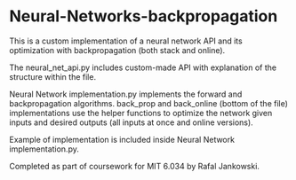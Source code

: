 # Neural-Networks-backpropagation
This is a custom implementation of a neural network API and its optimization with backpropagation (both stack and online).

The neural_net_api.py includes custom-made API with explanation of the structure within the file.

Neural Network implementation.py implements the forward and backpropagation algorithms.
back_prop and back_online (bottom of the file) implementations use the helper functions to optimize the network given inputs and
desired outputs (all inputs at once and online versions).

Example of implementation is included inside Neural Network implementation.py.


Completed as part of coursework for MIT 6.034 by Rafal Jankowski. 
